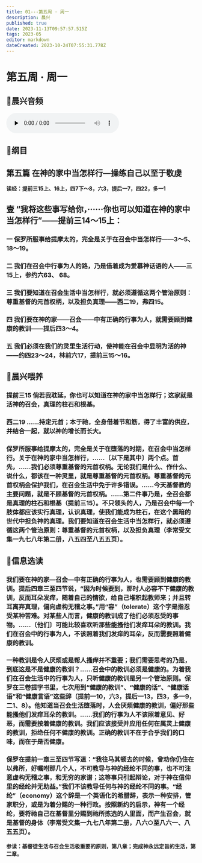 ```yaml
---
title: 01---第五周 · 周一
description: 晨兴
published: true
date: 2023-11-13T09:57:57.515Z
tags: 2023-05
editor: markdown
dateCreated: 2023-10-24T07:55:31.778Z
---
```


# 第五周 · 周一
## 🎵晨兴音频
<audio id="audio" controls="" preload="none">
      <source id="mp3" src="/2023-05/week5/week5day1.mp3">
</audio>

## 📖纲目

## 第五篇  在神的家中当怎样行—操练自己以至于敬虔

**读经：提前三15上、16上，四7下～8，六3，提后一7，四22，多一1**

## 壹  “我将这些事写给你，······你也可以知道在神的家中当怎样行”——提前三14～15上：

### 一  保罗所服事给提摩太的，完全是关于在召会中当怎样行——3～5、18～19。

### 二  我们在召会中行事为人的路，乃是借着成为爱慕神话语的人——三15上，参约六63、 68。

### 三  我们要知道在召会生活中当怎样行，就必须遵循这两个管治原则：尊重基督的元首权柄，以及担负真理——西二19，弗四15。

### 四  我们要在神的家——召会——中有正确的行事为人，就需要顾到健康的教训——提后四3～4。

### 五 我们必须在我们的灵里生活行动，使神能在召会中显明为活的神——约四23～24，林前六17，提前三15～16。

## 📖晨兴喂养

### **提前三15    倘若我耽延，你也可以知道在神的家中当怎样行；这家就是活神的召会，真理的柱石和根基。**

### **西二19**     **……持定元首；本于祂，全身借着节和筋，得了丰富的供应，并结合一起，就以神的增长而长大。**

### 保罗所服事给提摩太的，完全是关于在堕落的时期，在召会中当怎样行。关于在神的家中当怎样行，……〔以下是其中〕两个点。首先，……我们必须尊重基督的元首权柄。无论我们是什么、作什么、说什么，都该在一种灵里，就是尊重基督的元首权柄。尊重基督的元首权柄会保护我们，在召会生活中免于许多错误。……今天基督教的主要问题，就是不顾基督的元首权柄。……第二件事乃是，全召会都是真理的柱石和根基（提前三15）。不只领头的人，乃是召会中每一个肢体都应该实行真理，认识真理，使我们能成为柱石，在这个黑暗的世代中担负神的真理。我们要知道在召会生活中当怎样行，就必须遵循这两个管治原则：尊重基督的元首权柄，以及担负真理（李常受文集一九七八年第二册，八五四至八五五页）。

## 📖信息选读

### 我们要在神的家—召会—中有正确的行事为人，也需要顾到健康的教训。提后四章三至四节说，“因为时候要到，那时人必容不下健康的教训，反而耳朵发痒，随着自己的情欲，给自己堆积起教师来；并且转耳离弃真理，偏向虚构无稽之事。”用“容”（tolerate）这个字是指忍受某种苦难。对某些人而言，健康的教训成了他们必须忍受的事物。……〔他们〕可能比较喜欢听那些能搔他们发痒耳朵的教训。我们在召会中的行事为人，不该照着我们发痒的耳朵，反而需要照着健康的教训。

### 一种教训是令人厌烦或是帮人搔痒并不重要；我们需要思考的乃是，到底这是不是健康的教训？……召会中的教训必须是健康的。为着我们在召会生活中的行事为人，只听健康的教训是另一个管治原则。保罗在三卷提字书里，七次用到“健康的教训”、“健康的话”、“健康话语”和“健康言语”这些辞（提前一10，六3，提后一13，四3，多一9，二1、8）。他知道当召会生活堕落时，人会厌烦健康的教训，偏好那些能搔他们发痒耳朵的教训。……我们的行事为人不该照着意见、好恶，而需要按着健康的教训。我们应该接受并应用任何在属灵上健康的教训，拒绝任何不健康的教训。正确的教训不在于合乎我们的口味，而在于是否健康。

### 保罗在提前一章三至四节写道：“我往马其顿去的时候，曾劝你仍住在以弗所，好嘱咐那几个人，不可教导与神的经纶不同的事，也不可注意虚构无稽之事，和无穷的家谱；这等事只引起辩论，对于神在信仰里的经纶并无助益。”我们不该教导任何与神的经纶不同的事。“经纶”（economy）这个辞是一个英语化的希腊辞，表示一种安排，管家职分，或是为着分赐的一种行政。按照新约的启示，神有一个经纶，要将祂自己在基督里分赐到祂所拣选的人里面，而产生召会，就是基督的身体（李常受文集一九七八年第二册，八六○至八六一、八五五页）。

**参读：基督徒生活与召会生活极重要的原则，第八章；完成神永远定旨的生活，第二章。**
<!-- Google tag (gtag.js) -->
<script async src="https://www.googletagmanager.com/gtag/js?id=G-1P8709Z16T"></script>
<script>
  window.dataLayer = window.dataLayer || [];
  function gtag(){dataLayer.push(arguments);}
  gtag('js', new Date());

  gtag('config', 'G-1P8709Z16T');
</script>
